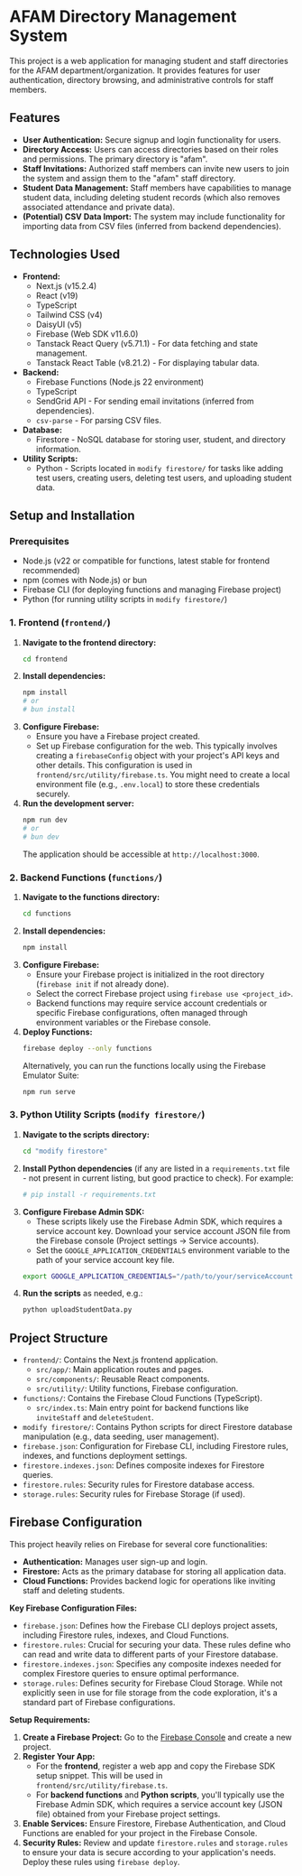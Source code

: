 # AFAM Directory Management System

This project is a web application for managing student and staff directories for the AFAM department/organization. It provides features for user authentication, directory browsing, and administrative controls for staff members.

## Features

*   **User Authentication:** Secure signup and login functionality for users.
*   **Directory Access:** Users can access directories based on their roles and permissions. The primary directory is "afam".
*   **Staff Invitations:** Authorized staff members can invite new users to join the system and assign them to the "afam" staff directory.
*   **Student Data Management:** Staff members have capabilities to manage student data, including deleting student records (which also removes associated attendance and private data).
*   **(Potential) CSV Data Import:** The system may include functionality for importing data from CSV files (inferred from backend dependencies).

## Technologies Used

*   **Frontend:**
    *   Next.js (v15.2.4)
    *   React (v19)
    *   TypeScript
    *   Tailwind CSS (v4)
    *   DaisyUI (v5)
    *   Firebase (Web SDK v11.6.0)
    *   Tanstack React Query (v5.71.1) - For data fetching and state management.
    *   Tanstack React Table (v8.21.2) - For displaying tabular data.
*   **Backend:**
    *   Firebase Functions (Node.js 22 environment)
    *   TypeScript
    *   SendGrid API - For sending email invitations (inferred from dependencies).
    *   `csv-parse` - For parsing CSV files.
*   **Database:**
    *   Firestore - NoSQL database for storing user, student, and directory information.
*   **Utility Scripts:**
    *   Python - Scripts located in `modify firestore/` for tasks like adding test users, creating users, deleting test users, and uploading student data.

## Setup and Installation

### Prerequisites

*   Node.js (v22 or compatible for functions, latest stable for frontend recommended)
*   npm (comes with Node.js) or bun
*   Firebase CLI (for deploying functions and managing Firebase project)
*   Python (for running utility scripts in `modify firestore/`)

### 1. Frontend (`frontend/`)

1.  **Navigate to the frontend directory:**
    ```bash
    cd frontend
    ```
2.  **Install dependencies:**
    ```bash
    npm install
    # or
    # bun install
    ```
3.  **Configure Firebase:**
    *   Ensure you have a Firebase project created.
    *   Set up Firebase configuration for the web. This typically involves creating a `firebaseConfig` object with your project's API keys and other details. This configuration is used in `frontend/src/utility/firebase.ts`. You might need to create a local environment file (e.g., `.env.local`) to store these credentials securely.
4.  **Run the development server:**
    ```bash
    npm run dev
    # or
    # bun dev
    ```
    The application should be accessible at `http://localhost:3000`.

### 2. Backend Functions (`functions/`)

1.  **Navigate to the functions directory:**
    ```bash
    cd functions
    ```
2.  **Install dependencies:**
    ```bash
    npm install
    ```
3.  **Configure Firebase:**
    *   Ensure your Firebase project is initialized in the root directory (`firebase init` if not already done).
    *   Select the correct Firebase project using `firebase use <project_id>`.
    *   Backend functions may require service account credentials or specific Firebase configurations, often managed through environment variables or the Firebase console.
4.  **Deploy Functions:**
    ```bash
    firebase deploy --only functions
    ```
    Alternatively, you can run the functions locally using the Firebase Emulator Suite:
    ```bash
    npm run serve
    ```

### 3. Python Utility Scripts (`modify firestore/`)

1.  **Navigate to the scripts directory:**
    ```bash
    cd "modify firestore"
    ```
2.  **Install Python dependencies** (if any are listed in a `requirements.txt` file - not present in current listing, but good practice to check). For example:
    ```bash
    # pip install -r requirements.txt
    ```
3.  **Configure Firebase Admin SDK:**
    *   These scripts likely use the Firebase Admin SDK, which requires a service account key. Download your service account JSON file from the Firebase console (Project settings -> Service accounts).
    *   Set the `GOOGLE_APPLICATION_CREDENTIALS` environment variable to the path of your service account key file.
    ```bash
    export GOOGLE_APPLICATION_CREDENTIALS="/path/to/your/serviceAccountKey.json"
    ```
4.  **Run the scripts** as needed, e.g.:
    ```bash
    python uploadStudentData.py
    ```

## Project Structure

*   `frontend/`: Contains the Next.js frontend application.
    *   `src/app/`: Main application routes and pages.
    *   `src/components/`: Reusable React components.
    *   `src/utility/`: Utility functions, Firebase configuration.
*   `functions/`: Contains the Firebase Cloud Functions (TypeScript).
    *   `src/index.ts`: Main entry point for backend functions like `inviteStaff` and `deleteStudent`.
*   `modify firestore/`: Contains Python scripts for direct Firestore database manipulation (e.g., data seeding, user management).
*   `firebase.json`: Configuration for Firebase CLI, including Firestore rules, indexes, and functions deployment settings.
*   `firestore.indexes.json`: Defines composite indexes for Firestore queries.
*   `firestore.rules`: Security rules for Firestore database access.
*   `storage.rules`: Security rules for Firebase Storage (if used).

## Firebase Configuration

This project heavily relies on Firebase for several core functionalities:

*   **Authentication:** Manages user sign-up and login.
*   **Firestore:** Acts as the primary database for storing all application data.
*   **Cloud Functions:** Provides backend logic for operations like inviting staff and deleting students.

**Key Firebase Configuration Files:**

*   `firebase.json`: Defines how the Firebase CLI deploys project assets, including Firestore rules, indexes, and Cloud Functions.
*   `firestore.rules`: Crucial for securing your data. These rules define who can read and write data to different parts of your Firestore database.
*   `firestore.indexes.json`: Specifies any composite indexes needed for complex Firestore queries to ensure optimal performance.
*   `storage.rules`: Defines security for Firebase Cloud Storage. While not explicitly seen in use for file storage from the code exploration, it's a standard part of Firebase configurations.

**Setup Requirements:**

1.  **Create a Firebase Project:** Go to the [Firebase Console](https://console.firebase.google.com/) and create a new project.
2.  **Register Your App:**
    *   For the **frontend**, register a web app and copy the Firebase SDK setup snippet. This will be used in `frontend/src/utility/firebase.ts`.
    *   For **backend functions** and **Python scripts**, you'll typically use the Firebase Admin SDK, which requires a service account key (JSON file) obtained from your Firebase project settings.
3.  **Enable Services:** Ensure Firestore, Firebase Authentication, and Cloud Functions are enabled for your project in the Firebase Console.
4.  **Security Rules:** Review and update `firestore.rules` and `storage.rules` to ensure your data is secure according to your application's needs. Deploy these rules using `firebase deploy`.
